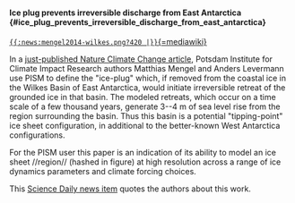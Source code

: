 #### Ice plug prevents irreversible discharge from East Antarctica {#ice_plug_prevents_irreversible_discharge_from_east_antarctica}

[`{{:news:mengel2014-wilkes.png?420 |}}`{=mediawiki}](http://www.nature.com/nclimate/journal/vaop/ncurrent/full/nclimate2226.html)

In a [just-published Nature Climate Change
article](http://www.nature.com/nclimate/journal/vaop/ncurrent/full/nclimate2226.html),
Potsdam Institute for Climate Impact Research authors Matthias Mengel
and Anders Levermann use PISM to define the \"ice-plug\" which, if
removed from the coastal ice in the Wilkes Basin of East Antarctica,
would initiate irreversible retreat of the grounded ice in that basin.
The modeled retreats, which occur on a time scale of a few thousand
years, generate 3\--4 m of sea level rise from the region surrounding
the basin. Thus this basin is a potential \"tipping-point\" ice sheet
configuration, in additional to the better-known West Antarctica
configurations.

For the PISM user this paper is an indication of its ability to model an
ice sheet //region// (hashed in figure) at high resolution across a
range of ice dynamics parameters and climate forcing choices.

This [Science Daily news
item](http://www.sciencedaily.com/releases/2014/05/140505104435.htm)
quotes the authors about this work.
